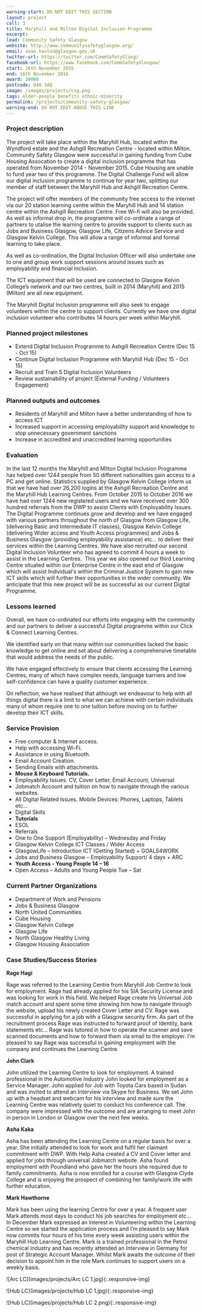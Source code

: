 ```yaml
---
warning-start: DO NOT EDIT THIS SECTION
layout: project
call: 3
title: Maryhill and Milton Digital Inclusion Programme
excerpt:
lead: Community Safety Glasgow
website: http://www.communitysafetyglasgow.org/
email: sean.hanlon@glasgow.gov.uk
twitter-url: https://twitter.com/CommSafetyGlasg/
facebook-url: https://www.facebook.com/CommSafetyGlasgow/
start: 16th November 2015
end: 16th November 2016
award: 20000
postcode: G40 3AQ
image: /images/projects/csg.png
tags: older-people benefits ethnic-minority
permalink: /projects/community-safety-glasgow/
warning-end: DO NOT EDIT ABOVE THIS LINE
---
```


### Project description

The project will take place within the Maryhill Hub, located within the Wyndford estate and the Ashgill Recreation Centre - located within Milton. Community Safety Glasgow were successful in gaining funding from Cube Housing Assocation to create a digital inclusion programme that has operated from November 2014 - November 2015. Cube Housing are unable to fund year two of this programme. The Digital Challenge Fund will allow our digital inclusion programme to continue for year two, splitting our member of staff between the Maryhill Hub and Ashgill Recreation Centre.

The project will offer members of the community free access to the internet via our 20 station learning centre within the Maryhill Hub and 14 station centre within the Ashgill Recreation Centre. Free Wi-fi will also be provided. As well as informal drop in, the programme will co-ordinate a range of partners to utalise the learning centre to provide support to clients such as Jobs and Business Glasgow, Glasgow Life, Citizens Advice Service and Glasgow Kelvin College. This will allow a range of informal and formal learning to take place.

As well as co-ordination, the Digital Inclusion Officer will also undertake one to one and group work support sessions around issues such as employability and financial inclusion.

The ICT equipment that will be used are connected to Glasgow Kelvin College’s network and our two centres, built in 2014 (Maryhill) and 2015 (Milton) are all new equipment.

The Maryhill Digital Inclusion programme will also seek to engage volunteers within the centre to support clients. Currently we have one digital inclusion volunteer who contributes 14 hours per week within Maryhill.

### Planned project milestones

* Extend Digital Inclusion Programme to Ashgill Recreation Centre (Dec 15 - Oct 15)
* Continue Digital Inclusion Programme with Maryhill Hub (Dec 15 - Oct 15)
* Recruit and Train 5 Digital Inclusion Volunteers
* Review sustainability of project (External Funding / Volunteers Engagement)


### Planned outputs and outcomes

* Residents of Maryhill and Milton have a better understanding of how to access ICT
* Increased support in accessing employability support and knowledge to stop unnecessary government sanctions
* Increase in accredited and unaccredited learning opportunities


### Evaluation

In the last 12 months the Maryhill and Milton Digital Inclusion Programme has helped over 1244 people from 50 different nationalities gain access to a PC and get online. Statistics supplied by Glasgow Kelvin College inform us that we have had over 26,200 logins at the Ashgill Recreation Centre and the Maryhill Hub Learning Centres. From October 2015 to October 2016 we have had over 1244 new registered users and we have received over 300 hundred referrals from the DWP to assist Clients with Employability Issues. The Digital Programme continues grow and develop and we have engaged with various partners throughout the north of Glasgow from Glasgow Life, (delivering Basic and Intermediate IT classes), Glasgow Kelvin College (delivering Wider access and Youth Access programmes) and Jobs & Business Glasgow (providing employability
assistance) etc… to deliver their services within the Learning Centres. We have also recruited our second Digital Inclusion Volunteer who has agreed to commit
4 hours a week to assist in the Learning Centres.  This year we also opened our third Learning Centre situated within our Enterprise Centre in the east end of Glasgow which will assist Individual's within the Criminal Justice System to gain new ICT skills which will further their opportunities in the wider community. We anticipate
that this new project will be as successful as our current Digital Programme.

### Lessons learned

Overall, we have co-ordinated our efforts into engaging with the community and our partners to deliver a successful Digital programme within our Click & Connect Learning Centres.

We identified early on that many within our communities lacked the basic knowledge to get online and set about delivering a comprehensive timetable that would address the needs of the public.

We have engaged effectively to ensure that clients accessing the Learning Centres, many of which have complex needs, language barriers and low self-confidence can have a quality customer experience.

On reflection, we have realised that although we endeavour to help with all things digital there is a limit to what we can achieve with certain individuals many of whom require one to one tuition before moving on to further develop their ICT skills.

### Service Provision

* Free computer & Internet access.
* Help with accessing Wi-Fi.
* Assistance in using Bluetooth.
* Email Account Creation.
* Sending Emails with attachments.
* **Mouse & Keyboard Tutorials.**
* Employability Issues. CV, Cover Letter, Email Account, Universal
* Jobmatch Account and tuition on how to navigate through the various websites.
* All Digital Related Issues. Mobile Devices: Phones, Laptops, Tablets etc…
* Digital Skills
* **Tutorials**
* ESOL
* Referrals
* One to One Support (Employability) – Wednesday and Friday
* Glasgow Kelvin College ICT Classes / Wider Access
* GlasgowLife – Introduction ICT (Getting Started) + GOALS4WORK
* Jobs and Business Glasgow – Employability Support/ 4 days + ARC
* **Youth Access - Young People 14 – 16**
* Open Access – Adults and Young People Tue – Sat

### Current Partner Organizations

* Department of Work and Pensions
* Jobs & Business Glasgow
* North United Communities
* Cube Housing
* Glasgow Kelvin College
* Glasgow Life
* North Glasgow Healthy Living
* Glasgow Housing Association

### Case Studies/Success Stories

**Rage Hagi**

Rage was referred to the Learning Centre from Maryhill Job Centre to look for employment. Rage had already applied for his SIA Security License and was looking for work in this field. We helped Rage create his Universal Job match account and spent some time showing him how to navigate through the website, upload his newly created Cover Letter and CV. Rage was successful in applying for a job with a Glasgow security firm. As part of the recruitment process Rage was instructed to forward proof of Identity, bank statements etc... Rage was tutored in how to operate the scanner and save scanned documents and how to forward them via email to the employer. I’m pleased to say Rage was successful in gaining employment with the company and continues the Learning Centre.

**John Clark**

John utilized the Learning Centre to look for employment. A trained professional in the Automotive Industry John looked for employment as a Service Manager. John applied for Job with Toyota Cars based in Sudan and was invited to attend an Interview via Skype for Business. We set John up with a headset and webcam for his interview and made sure the Learning Centre was relatively quiet to conduct his conference call. The company were impressed with the outcome and are arranging to meet John in person in London or Glasgow over the next few weeks.

**Asha Kaka**

Asha has been attending the Learning Centre on a regular basis for over a year. She initially attended to look for work and fulfil her claimant commitment with DWP. With Help Asha created a CV and Cover letter and applied for jobs through universal Jobmatch website. Asha found employment with Poundland who gave her the hours she required due to family commitments. Asha is now enrolled for a course with Glasgow Clyde College and is enjoying the prospect of combining her family/work life with further education.  

**Mark Hawthorne**

Mark has been using the learning Centre for over a year. A frequent user Mark attends most days to conduct his job searches for employment etc... In December Mark expressed an Interest in Volunteering within the Learning Centre so we started the application process and I’m pleased to say Mark now commits four hours of his time every week assisting users within the Maryhill Hub Learning Centre. Mark is a trained professional in the Petrol chemical industry and has recently attended an Interview in Germany for post of Strategic Account Manager. Whilst Mark awaits the outcome of their decision to appoint him in the role Mark continues to support users on a weekly basis.

![Arc LC](images/projects/Arc LC 1.jpg){:.responsive-img}

![Hub LC](images/projects/Hub LC 1.jpg){:.responsive-img}

![Hub LC](images/projects/Hub LC 2.png){:.responsive-img}
